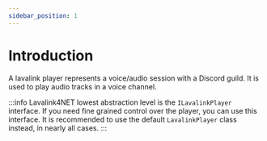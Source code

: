 ```yaml
---
sidebar_position: 1
---
```


# Introduction

A lavalink player represents a voice/audio session with a Discord guild. It is used to play audio tracks in a voice channel.

:::info
Lavalink4NET lowest abstraction level is the `ILavalinkPlayer` interface. If you need fine grained control over the player, you can use this interface. It is recommended to use the default `LavalinkPlayer` class instead, in nearly all cases.
:::

